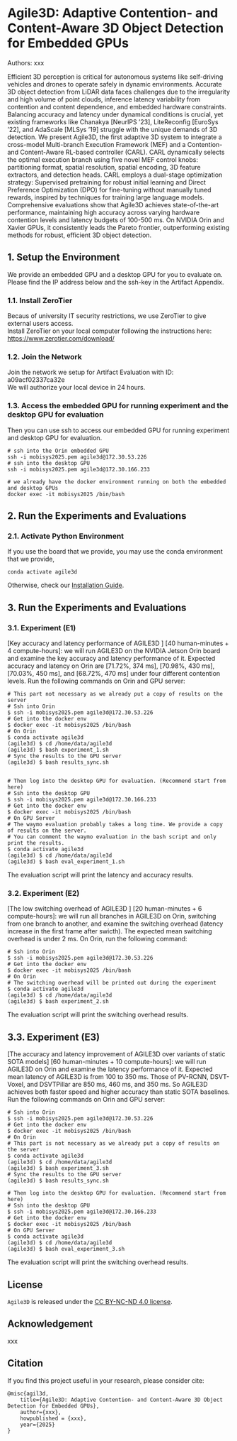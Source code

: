 # Agile3D: Adaptive Contention- and Content-Aware 3D Object Detection for Embedded GPUs

Authors: xxx

Efficient 3D perception is critical for autonomous systems like self-driving vehicles and drones to operate safely in dynamic environments. Accurate 3D object detection from LiDAR data faces challenges due to the irregularity and high volume of point clouds, inference latency variability from contention and content dependence, and embedded hardware constraints. Balancing accuracy and latency under dynamical conditions is crucial, yet existing frameworks like Chanakya [NeurIPS ’23], LiteReconfig [EuroSys ’22], and AdaScale [MLSys ’19] struggle with the unique demands of 3D detection. We present Agile3D, the first adaptive 3D system to integrate a cross-model Multi-branch Execution Framework (MEF) and a Contention- and Content-Aware RL-based controller (CARL). CARL dynamically selects the optimal execution branch using five novel MEF control knobs: partitioning format, spatial resolution, spatial encoding, 3D feature extractors, and detection heads. CARL employs a dual-stage optimization strategy: Supervised pretraining for robust initial learning and Direct Preference Optimization (DPO) for fine-tuning without manually tuned rewards, inspired by techniques for training large language models. Comprehensive evaluations show that Agile3D achieves state-of-the-art performance, maintaining high accuracy across varying hardware contention levels and latency budgets of 100-500 ms. On NVIDIA Orin and Xavier GPUs, it consistently leads the Pareto frontier, outperforming existing methods for robust, efficient 3D object detection.

## 1. Setup the Environment
We provide an embedded GPU and a desktop GPU for you to evaluate on.   
Please find the IP address below and the ssh-key in the Artifact Appendix.  

### 1.1. Install ZeroTier
Becaus of university IT security restrictions, we use ZeroTier to give external users access.  
Install ZeroTier on your local computer following the instructions here: https://www.zerotier.com/download/  

### 1.2. Join the Network 
Join the network we setup for Artifact Evaluation with ID: a09acf02337ca32e  
We will authorize your local device in 24 hours.
<!-- On Linux:
```
# Send us the address, e.g. '312eec1a24', on HotCRP for authorization
sudo zerotier-cli status
> 200 info 312eec1a24 1.14.2 ONLINE
```
On Windows:  
![alt text](image-3.png) -->

### 1.3. Access the embedded GPU for running experiment and the desktop GPU for evaluation
Then you can use ssh to access our embedded GPU for running experiment and desktop GPU for evaluation.
```
# ssh into the Orin embedded GPU
ssh -i mobisys2025.pem agile3d@172.30.53.226
# ssh into the desktop GPU
ssh -i mobisys2025.pem agile3d@172.30.166.233

# we already have the docker environment running on both the embedded and desktop GPUs
docker exec -it mobisys2025 /bin/bash
```

## 2. Run the Experiments and Evaluations
### 2.1. Activate Python Environment
If you use the board that we provide, you may use the conda environment that we provide,
```
conda activate agile3d
```
Otherwise, check our [Installation Guide](docs/INSTALL.md).


## 3. Run the Experiments and Evaluations
### 3.1. Experiment (E1)
[Key accuracy and latency performance of AGILE3D ] [40 human-minutes + 4 compute-hours]: we will run AGILE3D on the NVIDIA Jetson Orin board and examine the key accuracy and latency performance of it. Expected accuracy and latency on Orin are [71.72%, 374 ms], [70.98%, 430 ms], [70.03%, 450 ms], and [68.72%, 470 ms] under four different contention levels. Run the following commands on Orin and GPU server:
```
# This part not necessary as we already put a copy of results on the server
# Ssh into Orin
$ ssh -i mobisys2025.pem agile3d@172.30.53.226
# Get into the docker env
$ docker exec -it mobisys2025 /bin/bash
# On Orin 
$ conda activate agile3d
(agile3d) $ cd /home/data/agile3d
(agile3d) $ bash experiment_1.sh
# Sync the results to the GPU server
(agile3d) $ bash results_sync.sh


# Then log into the desktop GPU for evaluation. (Recommend start from here)
# Ssh into the desktop GPU
$ ssh -i mobisys2025.pem agile3d@172.30.166.233
# Get into the docker env
$ docker exec -it mobisys2025 /bin/bash
# On GPU Server
# The waymo evaluation probably takes a long time. We provide a copy of results on the server.
# You can comment the waymo evaluation in the bash script and only print the results.
$ conda activate agile3d
(agile3d) $ cd /home/data/agile3d
(agile3d) $ bash eval_experiment_1.sh
```
The evaluation script will print the latency and accuracy results.

### 3.2. Experiment (E2)
[The low switching overhead of AGILE3D ] [20 human-minutes + 6 compute-hours]: we will run all branches in AGILE3D on Orin, switching from one branch to another, and examine the switching overhead (latency increase in the first frame after swicth). The expected mean switching overhead is under 2 ms.
On Orin, run the following command:
```
# Ssh into Orin
$ ssh -i mobisys2025.pem agile3d@172.30.53.226
# Get into the docker env
$ docker exec -it mobisys2025 /bin/bash
# On Orin
# The switching overhead will be printed out during the experiment
$ conda activate agile3d
(agile3d) $ cd /home/data/agile3d
(agile3d) $ bash experiment_2.sh
```
The evaluation script will print the switching overhead results.


## 3.3. Experiment (E3)
[The accuracy and latency improvement of AGILE3D over variants of static SOTA models] [60 human-minutes + 10 compute-hours]: we will run AGILE3D on Orin and examine the latency performance of it. Expected mean latency of AGILE3D is from 100 to 350 ms. Those of PV-RCNN, DSVT-Voxel, and DSVTPillar are 850 ms, 460 ms, and 350 ms. So AGILE3D achieves both faster speed and higher accuracy than static SOTA baselines. Run the following commands on Orin and GPU server:
```
# Ssh into Orin
$ ssh -i mobisys2025.pem agile3d@172.30.53.226
# Get into the docker env
$ docker exec -it mobisys2025 /bin/bash
# On Orin
# This part is not necessary as we already put a copy of results on the server
$ conda activate agile3d
(agile3d) $ cd /home/data/agile3d
(agile3d) $ bash experiment_3.sh
# Sync the results to the GPU server
(agile3d) $ bash results_sync.sh

# Then log into the desktop GPU for evaluation. (Recommend start from here)
# Ssh into the desktop GPU
$ ssh -i mobisys2025.pem agile3d@172.30.166.233
# Get into the docker env
$ docker exec -it mobisys2025 /bin/bash
# On GPU Server
$ conda activate agile3d
(agile3d) $ cd /home/data/agile3d
(agile3d) $ bash eval_experiment_3.sh
```
The evaluation script will print the switching overhead results.

## License

`Agile3D` is released under the [CC BY-NC-ND 4.0 license](LICENSE).

## Acknowledgement
xxx


## Citation 
If you find this project useful in your research, please consider cite:

```
@misc{agil3d,
    title={Agile3D: Adaptive Contention- and Content-Aware 3D Object Detection for Embedded GPUs},
    author={xxx},
    howpublished = {xxx},
    year={2025}
}
```


